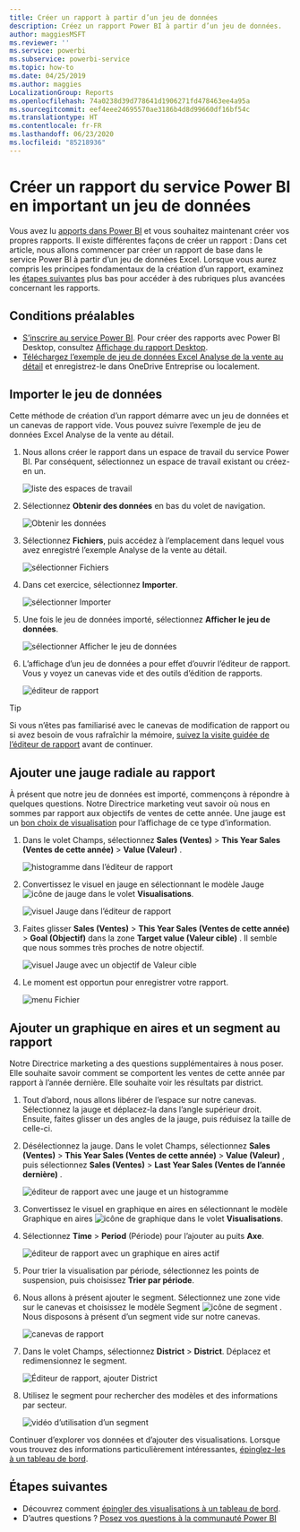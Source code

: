```yaml
---
title: Créer un rapport à partir d’un jeu de données
description: Créez un rapport Power BI à partir d’un jeu de données.
author: maggiesMSFT
ms.reviewer: ''
ms.service: powerbi
ms.subservice: powerbi-service
ms.topic: how-to
ms.date: 04/25/2019
ms.author: maggies
LocalizationGroup: Reports
ms.openlocfilehash: 74a0238d39d778641d1906271fd478463ee4a95a
ms.sourcegitcommit: eef4eee24695570ae3186b4d8d99660df16bf54c
ms.translationtype: HT
ms.contentlocale: fr-FR
ms.lasthandoff: 06/23/2020
ms.locfileid: "85218936"
---
```

# <a name="create-a-report-in-the-power-bi-service-by-importing-a-dataset"></a>Créer un rapport du service Power BI en important un jeu de données
Vous avez lu [apports dans Power BI](../consumer/end-user-reports.md) et vous souhaitez maintenant créer vos propres rapports. Il existe différentes façons de créer un rapport : Dans cet article, nous allons commencer par créer un rapport de base dans le service Power BI à partir d’un jeu de données Excel. Lorsque vous aurez compris les principes fondamentaux de la création d’un rapport, examinez les [étapes suivantes](#next-steps) plus bas pour accéder à des rubriques plus avancées concernant les rapports.  

## <a name="prerequisites"></a>Conditions préalables
- [S’inscrire au service Power BI](../fundamentals/service-self-service-signup-for-power-bi.md). Pour créer des rapports avec Power BI Desktop, consultez [Affichage du rapport Desktop](desktop-report-view.md). 
- [Téléchargez l’exemple de jeu de données Excel Analyse de la vente au détail](https://go.microsoft.com/fwlink/?LinkId=529778) et enregistrez-le dans OneDrive Entreprise ou localement.

## <a name="import-the-dataset"></a>Importer le jeu de données
Cette méthode de création d’un rapport démarre avec un jeu de données et un canevas de rapport vide. Vous pouvez suivre l’exemple de jeu de données Excel Analyse de la vente au détail.

1. Nous allons créer le rapport dans un espace de travail du service Power BI. Par conséquent, sélectionnez un espace de travail existant ou créez-en un.
   
   ![liste des espaces de travail](media/service-report-create-new/power-bi-workspaces2.png)
2. Sélectionnez **Obtenir des données** en bas du volet de navigation.
   
   ![Obtenir les données](media/service-report-create-new/power-bi-get-data3.png)
3. Sélectionnez **Fichiers**, puis accédez à l’emplacement dans lequel vous avez enregistré l’exemple Analyse de la vente au détail.
   
    ![sélectionner Fichiers](media/service-report-create-new/power-bi-select-files.png)
4. Dans cet exercice, sélectionnez **Importer**.
   
   ![sélectionner Importer](media/service-report-create-new/power-bi-import.png)
5. Une fois le jeu de données importé, sélectionnez **Afficher le jeu de données**.
   
   ![sélectionner Afficher le jeu de données](media/service-report-create-new/power-bi-view-dataset.png)
6. L’affichage d’un jeu de données a pour effet d’ouvrir l’éditeur de rapport.  Vous y voyez un canevas vide et des outils d’édition de rapports.
   
   ![éditeur de rapport](media/service-report-create-new/power-bi-blank-report.png)

> [!TIP]
> Si vous n’êtes pas familiarisé avec le canevas de modification de rapport ou si avez besoin de vous rafraîchir la mémoire, [suivez la visite guidée de l’éditeur de rapport](service-the-report-editor-take-a-tour.md) avant de continuer. 
> 

## <a name="add-a-radial-gauge-to-the-report"></a>Ajouter une jauge radiale au rapport
À présent que notre jeu de données est importé, commençons à répondre à quelques questions.  Notre Directrice marketing veut savoir où nous en sommes par rapport aux objectifs de ventes de cette année. Une jauge est un [bon choix de visualisation](../visuals/power-bi-report-visualizations.md) pour l’affichage de ce type d’information.

1. Dans le volet Champs, sélectionnez **Sales (Ventes)**  > **This Year Sales (Ventes de cette année)**  > **Value (Valeur)** .
   
    ![histogramme dans l’éditeur de rapport](media/service-report-create-new/power-bi-report-step1.png)
2. Convertissez le visuel en jauge en sélectionnant le modèle Jauge ![icône de jauge](media/service-report-create-new/powerbi-gauge-icon.png) dans le volet **Visualisations**.
   
    ![visuel Jauge dans l’éditeur de rapport](media/service-report-create-new/power-bi-report-step2.png)
3. Faites glisser **Sales (Ventes)**  > **This Year Sales (Ventes de cette année)**  > **Goal (Objectif)** dans la zone **Target value (Valeur cible)** . Il semble que nous sommes très proches de notre objectif.
   
    ![visuel Jauge avec un objectif de Valeur cible](media/service-report-create-new/power-bi-report-step3.png)
4. Le moment est opportun pour enregistrer votre rapport.
   
   ![menu Fichier](media/service-report-create-new/powerbi-save.png)

## <a name="add-an-area-chart-and-slicer-to-the-report"></a>Ajouter un graphique en aires et un segment au rapport
Notre Directrice marketing a des questions supplémentaires à nous poser. Elle souhaite savoir comment se comportent les ventes de cette année par rapport à l’année dernière. Elle souhaite voir les résultats par district.

1. Tout d’abord, nous allons libérer de l’espace sur notre canevas. Sélectionnez la jauge et déplacez-la dans l’angle supérieur droit. Ensuite, faites glisser un des angles de la jauge, puis réduisez la taille de celle-ci.
2. Désélectionnez la jauge. Dans le volet Champs, sélectionnez **Sales (Ventes)**  > **This Year Sales (Ventes de cette année)**  > **Value (Valeur)** , puis sélectionnez **Sales (Ventes)**  > **Last Year Sales (Ventes de l’année dernière)** .
   
    ![éditeur de rapport avec une jauge et un histogramme](media/service-report-create-new/power-bi-report-step4.png)
3. Convertissez le visuel en graphique en aires en sélectionnant le modèle Graphique en aires ![icône de graphique](media/service-report-create-new/power-bi-areachart-icon.png) dans le volet **Visualisations**.
4. Sélectionnez **Time** > **Period** (Période) pour l’ajouter au puits **Axe**.
   
    ![éditeur de rapport avec un graphique en aires actif](media/service-report-create-new/power-bi-report-step5.png)
5. Pour trier la visualisation par période, sélectionnez les points de suspension, puis choisissez **Trier par période**.
6. Nous allons à présent ajouter le segment. Sélectionnez une zone vide sur le canevas et choisissez le modèle Segment ![icône de segment](media/service-report-create-new/power-bi-slicer-icon.png) . Nous disposons à présent d’un segment vide sur notre canevas.
   
    ![canevas de rapport](media/service-report-create-new/power-bi-report-step6.png)    
7. Dans le volet Champs, sélectionnez **District** > **District**. Déplacez et redimensionnez le segment.
   
    ![Éditeur de rapport, ajouter District](media/service-report-create-new/power-bi-report-step7.png)  
8. Utilisez le segment pour rechercher des modèles et des informations par secteur.
   
   ![vidéo d’utilisation d’un segment](media/service-report-create-new/power-bi-slicer-video2.gif)  

Continuer d’explorer vos données et d’ajouter des visualisations. Lorsque vous trouvez des informations particulièrement intéressantes, [épinglez-les à un tableau de bord](service-dashboard-pin-tile-from-report.md).

## <a name="next-steps"></a>Étapes suivantes

* Découvrez comment [épingler des visualisations à un tableau de bord](service-dashboard-pin-tile-from-report.md).   
* D’autres questions ? [Posez vos questions à la communauté Power BI](https://community.powerbi.com/)
